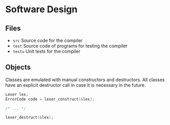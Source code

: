 # Software Design

## Files

* `src` Source code for the compiler
* `test` Source code of programs for testing the compiler
* `testu` Unit tests for the compiler

## Objects

Classes are emulated with manual constructors and destructors. All classes have an explicit destructor call in case it is necessary in the future.

```c
Lexer lex;
ErrorCode code = lexer_construct(&lex);

/* ... */

lexer_destruct(&lex);
```